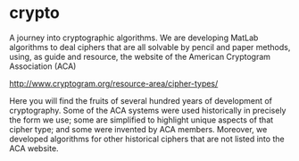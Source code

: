 # crypto
A journey into cryptographic algorithms.
We are developing MatLab algorithms to deal ciphers that are all solvable
by pencil and paper methods, using, as guide and resource, the website of 
the American Cryptogram Association (ACA)

http://www.cryptogram.org/resource-area/cipher-types/

Here you will find the fruits of several hundred years of development of 
cryptography. Some of the ACA systems were used historically in precisely 
the form we use; some are simplified to highlight unique aspects of that 
cipher type; and some were invented by ACA members. 
Moreover, we developed algorithms for other historical ciphers that are not
listed into the ACA website.